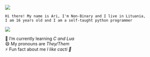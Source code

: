 ![](https://forthebadge.com/images/badges/powered-by-black-magic.svg) <br/>

```
Hi there! My name is Ari, I'm Non-Binary and I live in Lituania,
I am 16 years old and I am a self-taught python programmer
```
![](https://github-readme-stats-sabesansathananthan.vercel.app/api?username=B00bleaTea&show_icons=true&hide_border=true&theme=radical)

🌱 I’m currently learning *C and Lua* <br/>
😄 My pronouns are *They/Them* <br/>
⚡ Fun fact about me *I like cacti 🌵*
